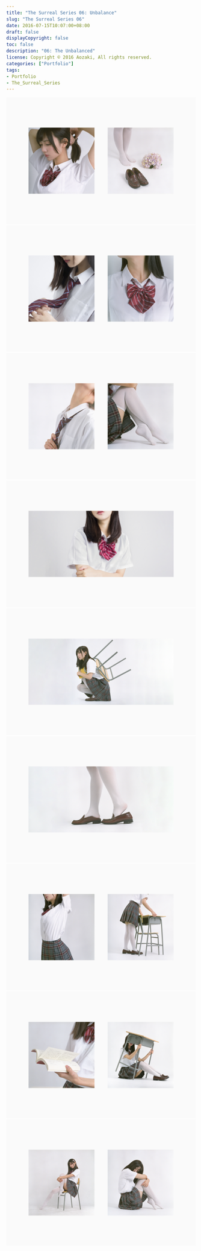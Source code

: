 ```yaml
---
title: "The Surreal Series 06: Unbalance"
slug: "The Surreal Series 06"
date: 2016-07-15T10:07:00+08:00
draft: false
displayCopyright: false
toc: false
description: "06: The Unbalanced"
license: Copyright © 2016 Aozaki, All rights reserved.
categories: ["Portfolio"]
tags: 
- Portfolio
- The_Surreal_Series
---
```


![](0001.jpg)
![](0002.jpg)
![](0003.jpg)
![](0004.jpg)
![](0005.jpg)
![](0006.jpg)
![](0007.jpg)
![](0008.jpg)
![](0009.jpg)
